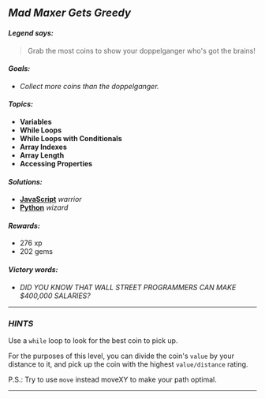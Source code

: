 ## _Mad Maxer Gets Greedy_

#### _Legend says:_
> Grab the most coins to show your doppelganger who's got the brains!

#### _Goals:_
+ _Collect more coins than the doppelganger._

#### _Topics:_
+ **Variables**
+ **While Loops**
+ **While Loops with Conditionals**
+ **Array Indexes**
+ **Array Length**
+ **Accessing Properties**

#### _Solutions:_
+ **[JavaScript](madMaxerGreed.js)** _warrior_
+ **[Python](mad_maxer_greed.py)** _wizard_

#### _Rewards:_
+ 276 xp
+ 202 gems

#### _Victory words:_
+ _DID YOU KNOW THAT WALL STREET PROGRAMMERS CAN MAKE $400,000 SALARIES?_

___

### _HINTS_

Use a `while` loop to look for the best coin to pick up. 

For the purposes of this level, you can divide the coin's `value` by your distance to it, and pick up the coin with the highest `value/distance` rating.

P.S.: Try to use `move` instead moveXY to make your path optimal.

___
